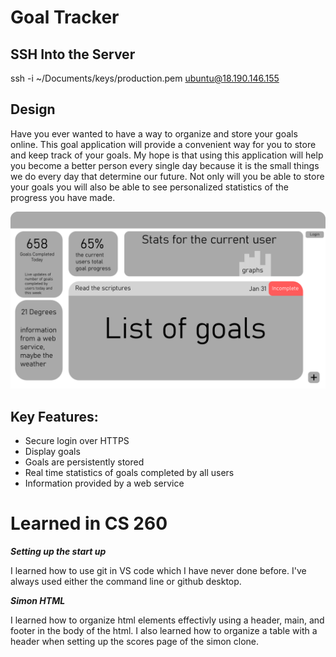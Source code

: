 # Goal Tracker

## SSH Into the Server

ssh -i ~/Documents/keys/production.pem ubuntu@18.190.146.155

## Design

Have you ever wanted to have a way to organize and store your goals online. This goal application will provide a convenient way for you to
store and keep track of your goals. My hope is that using this application will help you become a better person every single day because it
is the small things we do every day that determine our future. Not only will you be able to store your goals you will also be able to see
personalized statistics of the progress you have made.

![Design for a simple goal application](startup_design.png)

## Key Features:

- Secure login over HTTPS
- Display goals
- Goals are persistently stored
- Real time statistics of goals completed by all users
- Information provided by a web service

# Learned in CS 260

**_Setting up the start up_**

I learned how to use git in VS code which I have never done before. I've always used either the command line or github desktop.

**_Simon HTML_**

I learned how to organize html elements effectivly using a header, main, and footer in the body of the html. I also learned how to organize a
table with a header when setting up the scores page of the simon clone.
